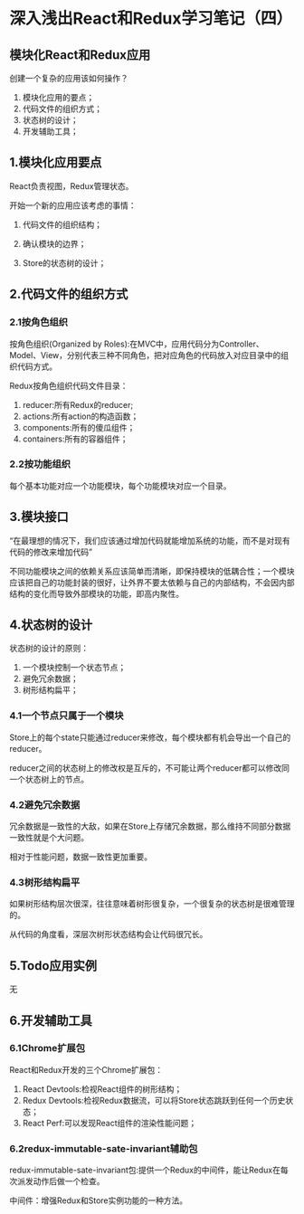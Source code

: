 # 深入浅出React和Redux学习笔记（四）

## 模块化React和Redux应用

创建一个复杂的应用该如何操作？

1. 模块化应用的要点；
2. 代码文件的组织方式；
3. 状态树的设计；
4. 开发辅助工具；

## 1.模块化应用要点

React负责视图，Redux管理状态。

开始一个新的应用应该考虑的事情：

1. 代码文件的组织结构；

2. 确认模块的边界；

3. Store的状态树的设计；

   

## 2.代码文件的组织方式

### 2.1按角色组织

按角色组织(Organized by Roles):在MVC中，应用代码分为Controller、Model、View，分别代表三种不同角色，把对应角色的代码放入对应目录中的组织代码方式。

Redux按角色组织代码文件目录：

1. reducer:所有Redux的reducer;
2. actions:所有action的构造函数；
3. components:所有的傻瓜组件；
4. containers:所有的容器组件；

### 2.2按功能组织

每个基本功能对应一个功能模块，每个功能模块对应一个目录。

## 3.模块接口

“在最理想的情况下，我们应该通过增加代码就能增加系统的功能，而不是对现有代码的修改来增加代码” 

不同功能模块之间的依赖关系应该简单而清晰，即保持模块的低耦合性；一个模块应该把自己的功能封装的很好，让外界不要太依赖与自己的内部结构，不会因内部结构的变化而导致外部模块的功能，即高内聚性。

## 4.状态树的设计

状态树的设计的原则：

1. 一个模块控制一个状态节点；
2. 避免冗余数据；
3. 树形结构扁平；

### 4.1一个节点只属于一个模块

Store上的每个state只能通过reducer来修改，每个模块都有机会导出一个自己的reducer。

reducer之间的状态树上的修改权是互斥的，不可能让两个reducer都可以修改同一个状态树上的节点。

### 4.2避免冗余数据

冗余数据是一致性的大敌，如果在Store上存储冗余数据，那么维持不同部分数据一致性就是个大问题。

相对于性能问题，数据一致性更加重要。

### 4.3树形结构扁平

如果树形结构层次很深，往往意味着树形很复杂，一个很复杂的状态树是很难管理的。

从代码的角度看，深层次树形状态结构会让代码很冗长。

## 5.Todo应用实例

无

## 6.开发辅助工具

### 6.1Chrome扩展包

React和Redux开发的三个Chrome扩展包：

1. React Devtools:检视React组件的树形结构；
2. Redux Devtools:检视Redux数据流，可以将Store状态跳跃到任何一个历史状态；
3. React Perf:可以发现React组件的渲染性能问题；

### 6.2redux-immutable-sate-invariant辅助包

redux-immutable-sate-invariant包:提供一个Redux的中间件，能让Redux在每次派发动作后做一个检查。

中间件：增强Redux和Store实例功能的一种方法。



